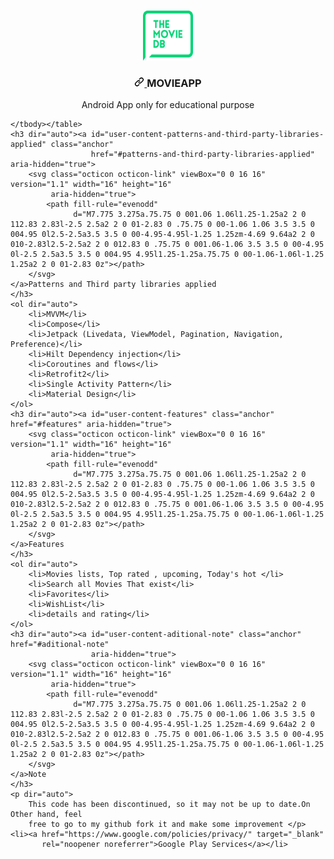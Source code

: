 <article class="markdown-body entry-content container-lg" itemprop="text">
    <br>
    <p align="center" dir="auto">
        <a href="https://github.com/ohadsa/movies/blob/master/app/src/main/res/drawable/tmdblogo.png">
            <img src="https://github.com/ohadsa/movies/blob/master/app/src/main/res/drawable/tmdblogo.png?raw=true"
                 alt="Logo" width="80" height="80" style="max-width: 100%;">
        </a>
    </p>
    <h3 align="center" dir="auto"><a id="user-content-movieapp" class="anchor" href="#movieapp"
                                     aria-hidden="true">
        <svg class="octicon octicon-link" viewBox="0 0 16 16" version="1.1" width="16" height="16"
             aria-hidden="true">
            <path fill-rule="evenodd"
                  d="M7.775 3.275a.75.75 0 001.06 1.06l1.25-1.25a2 2 0 112.83 2.83l-2.5 2.5a2 2 0 01-2.83 0 .75.75 0 00-1.06 1.06 3.5 3.5 0 004.95 0l2.5-2.5a3.5 3.5 0 00-4.95-4.95l-1.25 1.25zm-4.69 9.64a2 2 0 010-2.83l2.5-2.5a2 2 0 012.83 0 .75.75 0 001.06-1.06 3.5 3.5 0 00-4.95 0l-2.5 2.5a3.5 3.5 0 004.95 4.95l1.25-1.25a.75.75 0 00-1.06-1.06l-1.25 1.25a2 2 0 01-2.83 0z"></path>
        </svg>
    </a>MOVIEAPP
    </h3>
    <p align="center" dir="auto">
        Android App only for educational purpose
    </p>
    <p dir="auto"></p>
    <p align="center" dir="auto">
        </a>
    </p>


    </tbody></table>
    <h3 dir="auto"><a id="user-content-patterns-and-third-party-libraries-applied" class="anchor"
                      href="#patterns-and-third-party-libraries-applied" aria-hidden="true">
        <svg class="octicon octicon-link" viewBox="0 0 16 16" version="1.1" width="16" height="16"
             aria-hidden="true">
            <path fill-rule="evenodd"
                  d="M7.775 3.275a.75.75 0 001.06 1.06l1.25-1.25a2 2 0 112.83 2.83l-2.5 2.5a2 2 0 01-2.83 0 .75.75 0 00-1.06 1.06 3.5 3.5 0 004.95 0l2.5-2.5a3.5 3.5 0 00-4.95-4.95l-1.25 1.25zm-4.69 9.64a2 2 0 010-2.83l2.5-2.5a2 2 0 012.83 0 .75.75 0 001.06-1.06 3.5 3.5 0 00-4.95 0l-2.5 2.5a3.5 3.5 0 004.95 4.95l1.25-1.25a.75.75 0 00-1.06-1.06l-1.25 1.25a2 2 0 01-2.83 0z"></path>
        </svg>
    </a>Patterns and Third party libraries applied
    </h3>
    <ol dir="auto">
        <li>MVVM</li>
        <li>Compose</li>
        <li>Jetpack (Livedata, ViewModel, Pagination, Navigation, Preference)</li>
        <li>Hilt Dependency injection</li>
        <li>Coroutines and flows</li>
        <li>Retrofit2</li>
        <li>Single Activity Pattern</li>
        <li>Material Design</li>
    </ol>
    <h3 dir="auto"><a id="user-content-features" class="anchor" href="#features" aria-hidden="true">
        <svg class="octicon octicon-link" viewBox="0 0 16 16" version="1.1" width="16" height="16"
             aria-hidden="true">
            <path fill-rule="evenodd"
                  d="M7.775 3.275a.75.75 0 001.06 1.06l1.25-1.25a2 2 0 112.83 2.83l-2.5 2.5a2 2 0 01-2.83 0 .75.75 0 00-1.06 1.06 3.5 3.5 0 004.95 0l2.5-2.5a3.5 3.5 0 00-4.95-4.95l-1.25 1.25zm-4.69 9.64a2 2 0 010-2.83l2.5-2.5a2 2 0 012.83 0 .75.75 0 001.06-1.06 3.5 3.5 0 00-4.95 0l-2.5 2.5a3.5 3.5 0 004.95 4.95l1.25-1.25a.75.75 0 00-1.06-1.06l-1.25 1.25a2 2 0 01-2.83 0z"></path>
        </svg>
    </a>Features
    </h3>
    <ol dir="auto">
        <li>Movies lists, Top rated , upcoming, Today's hot </li>
        <li>Search all Movies That exist</li>
        <li>Favorites</li>
        <li>WishList</li>
        <li>details and rating</li>
    </ol>
    <h3 dir="auto"><a id="user-content-aditional-note" class="anchor" href="#aditional-note"
                      aria-hidden="true">
        <svg class="octicon octicon-link" viewBox="0 0 16 16" version="1.1" width="16" height="16"
             aria-hidden="true">
            <path fill-rule="evenodd"
                  d="M7.775 3.275a.75.75 0 001.06 1.06l1.25-1.25a2 2 0 112.83 2.83l-2.5 2.5a2 2 0 01-2.83 0 .75.75 0 00-1.06 1.06 3.5 3.5 0 004.95 0l2.5-2.5a3.5 3.5 0 00-4.95-4.95l-1.25 1.25zm-4.69 9.64a2 2 0 010-2.83l2.5-2.5a2 2 0 012.83 0 .75.75 0 001.06-1.06 3.5 3.5 0 00-4.95 0l-2.5 2.5a3.5 3.5 0 004.95 4.95l1.25-1.25a.75.75 0 00-1.06-1.06l-1.25 1.25a2 2 0 01-2.83 0z"></path>
        </svg>
    </a>Note
    </h3>
    <p dir="auto">
        This code has been discontinued, so it may not be up to date.On Other hand, feel
        free to go to my github fork it and make some improvement </p>
    <li><a href="https://www.google.com/policies/privacy/" target="_blank"
           rel="noopener noreferrer">Google Play Services</a></li>
</article>
